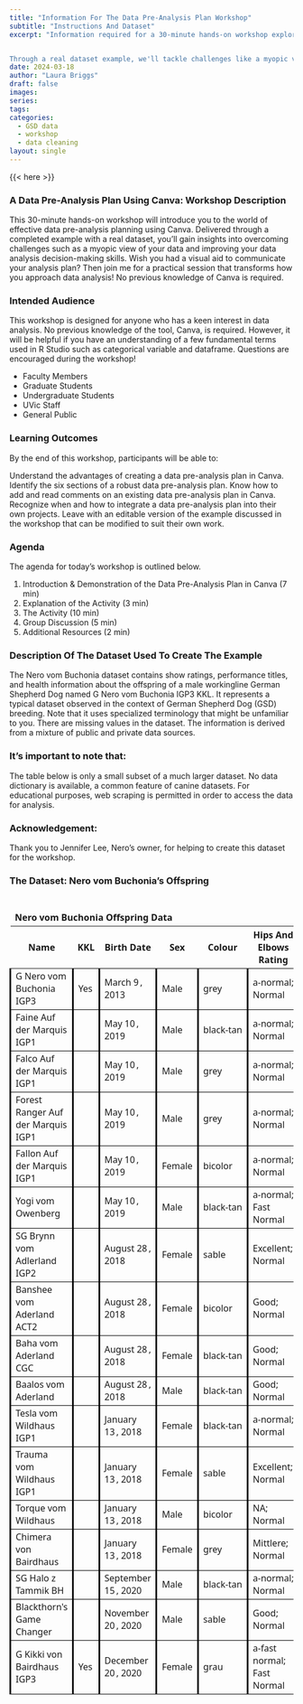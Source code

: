 ```yaml
---
title: "Information For The Data Pre-Analysis Plan Workshop"
subtitle: "Instructions And Dataset"
excerpt: "Information required for a 30-minute hands-on workshop exploring the world of effective data pre-analysis planning using Canva. 


Through a real dataset example, we'll tackle challenges like a myopic view of your data and work together to enhance your data analysis decision-making skills. Ever wished for a visual aid to communicate your analysis plan? You're in luck! No previous knowledge of Canva is needed – just bring your curiosity and enthusiasm!"
date: 2024-03-18
author: "Laura Briggs"
draft: false
images:
series:
tags:
categories:
  - GSD data
  - workshop
  - data cleaning
layout: single
---
```


{{< here >}}

### A Data Pre-Analysis Plan Using Canva: Workshop Description

This 30-minute hands-on workshop will introduce you to the world of effective data pre-analysis planning using Canva. Delivered through a completed example with a real dataset, you’ll gain insights into overcoming challenges such as a myopic view of your data and improving your data analysis decision-making skills. Wish you had a visual aid to communicate your analysis plan? Then join me for a practical session that transforms how you approach data analysis! No previous knowledge of Canva is required.

### Intended Audience

This workshop is designed for anyone who has a keen interest in data analysis. No previous knowledge of the tool, Canva, is required. However, it will be helpful if you have an understanding of a few fundamental terms used in R Studio such as categorical variable and dataframe. Questions are encouraged during the workshop!

- Faculty Members
- Graduate Students
- Undergraduate Students
- UVic Staff
- General Public

### Learning Outcomes

By the end of this workshop, participants will be able to:

Understand the advantages of creating a data pre-analysis plan in Canva.
Identify the six sections of a robust data pre-analysis plan.
Know how to add and read comments on an existing data pre-analysis plan in Canva.
Recognize when and how to integrate a data pre-analysis plan into their own projects.
Leave with an editable version of the example discussed in the workshop that can be modified to suit their own work.

### Agenda

The agenda for today’s workshop is outlined below.

1.  Introduction & Demonstration of the Data Pre-Analysis Plan in Canva (7 min)
2.  Explanation of the Activity (3 min)
3.  The Activity (10 min)
4.  Group Discussion (5 min)
5.  Additional Resources (2 min)

### Description Of The Dataset Used To Create The Example

The Nero vom Buchonia dataset contains show ratings, performance titles, and health information about the offspring of a male workingline German Shepherd Dog named G Nero vom Buchonia IGP3 KKL.
It represents a typical dataset observed in the context of German Shepherd Dog (GSD) breeding. Note that it uses specialized terminology that might be unfamiliar to you.
There are missing values in the dataset.
The information is derived from a mixture of public and private data sources.

### It’s important to note that:

The table below is only a small subset of a much larger dataset.
No data dictionary is available, a common feature of canine datasets.
For educational purposes, web scraping is permitted in order to access the data for analysis.

### Acknowledgement:

Thank you to Jennifer Lee, Nero’s owner, for helping to create this dataset for the workshop.

### The Dataset: Nero vom Buchonia’s Offspring

<div id="hoquarnihx" style="padding-left:0px;padding-right:0px;padding-top:10px;padding-bottom:10px;overflow-x:auto;overflow-y:auto;width:auto;height:auto;">
<style>#hoquarnihx table {
  font-family: system-ui, 'Segoe UI', Roboto, Helvetica, Arial, sans-serif, 'Apple Color Emoji', 'Segoe UI Emoji', 'Segoe UI Symbol', 'Noto Color Emoji';
  -webkit-font-smoothing: antialiased;
  -moz-osx-font-smoothing: grayscale;
}
&#10;#hoquarnihx thead, #hoquarnihx tbody, #hoquarnihx tfoot, #hoquarnihx tr, #hoquarnihx td, #hoquarnihx th {
  border-style: none;
}
&#10;#hoquarnihx p {
  margin: 0;
  padding: 0;
}
&#10;#hoquarnihx .gt_table {
  display: table;
  border-collapse: collapse;
  line-height: normal;
  margin-left: auto;
  margin-right: auto;
  color: #333333;
  font-size: 16px;
  font-weight: normal;
  font-style: normal;
  background-color: #FFFFFF;
  width: auto;
  border-top-style: solid;
  border-top-width: 2px;
  border-top-color: #A8A8A8;
  border-right-style: none;
  border-right-width: 2px;
  border-right-color: #D3D3D3;
  border-bottom-style: solid;
  border-bottom-width: 2px;
  border-bottom-color: #A8A8A8;
  border-left-style: none;
  border-left-width: 2px;
  border-left-color: #D3D3D3;
}
&#10;#hoquarnihx .gt_caption {
  padding-top: 4px;
  padding-bottom: 4px;
}
&#10;#hoquarnihx .gt_title {
  color: #333333;
  font-size: 125%;
  font-weight: initial;
  padding-top: 4px;
  padding-bottom: 4px;
  padding-left: 5px;
  padding-right: 5px;
  border-bottom-color: #FFFFFF;
  border-bottom-width: 0;
}
&#10;#hoquarnihx .gt_subtitle {
  color: #333333;
  font-size: 85%;
  font-weight: initial;
  padding-top: 3px;
  padding-bottom: 5px;
  padding-left: 5px;
  padding-right: 5px;
  border-top-color: #FFFFFF;
  border-top-width: 0;
}
&#10;#hoquarnihx .gt_heading {
  background-color: #FFFFFF;
  text-align: center;
  border-bottom-color: #FFFFFF;
  border-left-style: none;
  border-left-width: 1px;
  border-left-color: #D3D3D3;
  border-right-style: none;
  border-right-width: 1px;
  border-right-color: #D3D3D3;
}
&#10;#hoquarnihx .gt_bottom_border {
  border-bottom-style: solid;
  border-bottom-width: 2px;
  border-bottom-color: #D3D3D3;
}
&#10;#hoquarnihx .gt_col_headings {
  border-top-style: solid;
  border-top-width: 2px;
  border-top-color: #D3D3D3;
  border-bottom-style: solid;
  border-bottom-width: 2px;
  border-bottom-color: #D3D3D3;
  border-left-style: none;
  border-left-width: 1px;
  border-left-color: #D3D3D3;
  border-right-style: none;
  border-right-width: 1px;
  border-right-color: #D3D3D3;
}
&#10;#hoquarnihx .gt_col_heading {
  color: #333333;
  background-color: #FFFFFF;
  font-size: 100%;
  font-weight: normal;
  text-transform: inherit;
  border-left-style: none;
  border-left-width: 1px;
  border-left-color: #D3D3D3;
  border-right-style: none;
  border-right-width: 1px;
  border-right-color: #D3D3D3;
  vertical-align: bottom;
  padding-top: 5px;
  padding-bottom: 6px;
  padding-left: 5px;
  padding-right: 5px;
  overflow-x: hidden;
}
&#10;#hoquarnihx .gt_column_spanner_outer {
  color: #333333;
  background-color: #FFFFFF;
  font-size: 100%;
  font-weight: normal;
  text-transform: inherit;
  padding-top: 0;
  padding-bottom: 0;
  padding-left: 4px;
  padding-right: 4px;
}
&#10;#hoquarnihx .gt_column_spanner_outer:first-child {
  padding-left: 0;
}
&#10;#hoquarnihx .gt_column_spanner_outer:last-child {
  padding-right: 0;
}
&#10;#hoquarnihx .gt_column_spanner {
  border-bottom-style: solid;
  border-bottom-width: 2px;
  border-bottom-color: #D3D3D3;
  vertical-align: bottom;
  padding-top: 5px;
  padding-bottom: 5px;
  overflow-x: hidden;
  display: inline-block;
  width: 100%;
}
&#10;#hoquarnihx .gt_spanner_row {
  border-bottom-style: hidden;
}
&#10;#hoquarnihx .gt_group_heading {
  padding-top: 8px;
  padding-bottom: 8px;
  padding-left: 5px;
  padding-right: 5px;
  color: #333333;
  background-color: #FFFFFF;
  font-size: 100%;
  font-weight: initial;
  text-transform: inherit;
  border-top-style: solid;
  border-top-width: 2px;
  border-top-color: #D3D3D3;
  border-bottom-style: solid;
  border-bottom-width: 2px;
  border-bottom-color: #D3D3D3;
  border-left-style: none;
  border-left-width: 1px;
  border-left-color: #D3D3D3;
  border-right-style: none;
  border-right-width: 1px;
  border-right-color: #D3D3D3;
  vertical-align: middle;
  text-align: left;
}
&#10;#hoquarnihx .gt_empty_group_heading {
  padding: 0.5px;
  color: #333333;
  background-color: #FFFFFF;
  font-size: 100%;
  font-weight: initial;
  border-top-style: solid;
  border-top-width: 2px;
  border-top-color: #D3D3D3;
  border-bottom-style: solid;
  border-bottom-width: 2px;
  border-bottom-color: #D3D3D3;
  vertical-align: middle;
}
&#10;#hoquarnihx .gt_from_md > :first-child {
  margin-top: 0;
}
&#10;#hoquarnihx .gt_from_md > :last-child {
  margin-bottom: 0;
}
&#10;#hoquarnihx .gt_row {
  padding-top: 8px;
  padding-bottom: 8px;
  padding-left: 5px;
  padding-right: 5px;
  margin: 10px;
  border-top-style: solid;
  border-top-width: 1px;
  border-top-color: #D3D3D3;
  border-left-style: none;
  border-left-width: 1px;
  border-left-color: #D3D3D3;
  border-right-style: none;
  border-right-width: 1px;
  border-right-color: #D3D3D3;
  vertical-align: middle;
  overflow-x: hidden;
}
&#10;#hoquarnihx .gt_stub {
  color: #333333;
  background-color: #FFFFFF;
  font-size: 100%;
  font-weight: initial;
  text-transform: inherit;
  border-right-style: solid;
  border-right-width: 2px;
  border-right-color: #D3D3D3;
  padding-left: 5px;
  padding-right: 5px;
}
&#10;#hoquarnihx .gt_stub_row_group {
  color: #333333;
  background-color: #FFFFFF;
  font-size: 100%;
  font-weight: initial;
  text-transform: inherit;
  border-right-style: solid;
  border-right-width: 2px;
  border-right-color: #D3D3D3;
  padding-left: 5px;
  padding-right: 5px;
  vertical-align: top;
}
&#10;#hoquarnihx .gt_row_group_first td {
  border-top-width: 2px;
}
&#10;#hoquarnihx .gt_row_group_first th {
  border-top-width: 2px;
}
&#10;#hoquarnihx .gt_summary_row {
  color: #333333;
  background-color: #FFFFFF;
  text-transform: inherit;
  padding-top: 8px;
  padding-bottom: 8px;
  padding-left: 5px;
  padding-right: 5px;
}
&#10;#hoquarnihx .gt_first_summary_row {
  border-top-style: solid;
  border-top-color: #D3D3D3;
}
&#10;#hoquarnihx .gt_first_summary_row.thick {
  border-top-width: 2px;
}
&#10;#hoquarnihx .gt_last_summary_row {
  padding-top: 8px;
  padding-bottom: 8px;
  padding-left: 5px;
  padding-right: 5px;
  border-bottom-style: solid;
  border-bottom-width: 2px;
  border-bottom-color: #D3D3D3;
}
&#10;#hoquarnihx .gt_grand_summary_row {
  color: #333333;
  background-color: #FFFFFF;
  text-transform: inherit;
  padding-top: 8px;
  padding-bottom: 8px;
  padding-left: 5px;
  padding-right: 5px;
}
&#10;#hoquarnihx .gt_first_grand_summary_row {
  padding-top: 8px;
  padding-bottom: 8px;
  padding-left: 5px;
  padding-right: 5px;
  border-top-style: double;
  border-top-width: 6px;
  border-top-color: #D3D3D3;
}
&#10;#hoquarnihx .gt_last_grand_summary_row_top {
  padding-top: 8px;
  padding-bottom: 8px;
  padding-left: 5px;
  padding-right: 5px;
  border-bottom-style: double;
  border-bottom-width: 6px;
  border-bottom-color: #D3D3D3;
}
&#10;#hoquarnihx .gt_striped {
  background-color: rgba(128, 128, 128, 0.05);
}
&#10;#hoquarnihx .gt_table_body {
  border-top-style: solid;
  border-top-width: 2px;
  border-top-color: #D3D3D3;
  border-bottom-style: solid;
  border-bottom-width: 2px;
  border-bottom-color: #D3D3D3;
}
&#10;#hoquarnihx .gt_footnotes {
  color: #333333;
  background-color: #FFFFFF;
  border-bottom-style: none;
  border-bottom-width: 2px;
  border-bottom-color: #D3D3D3;
  border-left-style: none;
  border-left-width: 2px;
  border-left-color: #D3D3D3;
  border-right-style: none;
  border-right-width: 2px;
  border-right-color: #D3D3D3;
}
&#10;#hoquarnihx .gt_footnote {
  margin: 0px;
  font-size: 90%;
  padding-top: 4px;
  padding-bottom: 4px;
  padding-left: 5px;
  padding-right: 5px;
}
&#10;#hoquarnihx .gt_sourcenotes {
  color: #333333;
  background-color: #FFFFFF;
  border-bottom-style: none;
  border-bottom-width: 2px;
  border-bottom-color: #D3D3D3;
  border-left-style: none;
  border-left-width: 2px;
  border-left-color: #D3D3D3;
  border-right-style: none;
  border-right-width: 2px;
  border-right-color: #D3D3D3;
}
&#10;#hoquarnihx .gt_sourcenote {
  font-size: 90%;
  padding-top: 4px;
  padding-bottom: 4px;
  padding-left: 5px;
  padding-right: 5px;
}
&#10;#hoquarnihx .gt_left {
  text-align: left;
}
&#10;#hoquarnihx .gt_center {
  text-align: center;
}
&#10;#hoquarnihx .gt_right {
  text-align: right;
  font-variant-numeric: tabular-nums;
}
&#10;#hoquarnihx .gt_font_normal {
  font-weight: normal;
}
&#10;#hoquarnihx .gt_font_bold {
  font-weight: bold;
}
&#10;#hoquarnihx .gt_font_italic {
  font-style: italic;
}
&#10;#hoquarnihx .gt_super {
  font-size: 65%;
}
&#10;#hoquarnihx .gt_footnote_marks {
  font-size: 75%;
  vertical-align: 0.4em;
  position: initial;
}
&#10;#hoquarnihx .gt_asterisk {
  font-size: 100%;
  vertical-align: 0;
}
&#10;#hoquarnihx .gt_indent_1 {
  text-indent: 5px;
}
&#10;#hoquarnihx .gt_indent_2 {
  text-indent: 10px;
}
&#10;#hoquarnihx .gt_indent_3 {
  text-indent: 15px;
}
&#10;#hoquarnihx .gt_indent_4 {
  text-indent: 20px;
}
&#10;#hoquarnihx .gt_indent_5 {
  text-indent: 25px;
}
</style>
<table class="gt_table" data-quarto-disable-processing="false" data-quarto-bootstrap="false">
  <thead>
    <tr class="gt_heading">
      <td colspan="7" class="gt_heading gt_title gt_font_normal gt_bottom_border" style><strong>Nero vom Buchonia Offspring Data</strong></td>
    </tr>
    &#10;    <tr class="gt_col_headings">
      <th class="gt_col_heading gt_columns_bottom_border gt_left" rowspan="1" colspan="1" scope="col" id="&lt;strong&gt;Name&lt;/strong&gt;"><strong>Name</strong></th>
      <th class="gt_col_heading gt_columns_bottom_border gt_left" rowspan="1" colspan="1" scope="col" id="&lt;strong&gt;KKL&lt;/strong&gt;"><strong>KKL</strong></th>
      <th class="gt_col_heading gt_columns_bottom_border gt_left" rowspan="1" colspan="1" scope="col" id="&lt;strong&gt;Birth Date&lt;/strong&gt;"><strong>Birth Date</strong></th>
      <th class="gt_col_heading gt_columns_bottom_border gt_left" rowspan="1" colspan="1" scope="col" id="&lt;strong&gt;Sex&lt;/strong&gt;"><strong>Sex</strong></th>
      <th class="gt_col_heading gt_columns_bottom_border gt_left" rowspan="1" colspan="1" scope="col" id="&lt;strong&gt;Colour&lt;/strong&gt;"><strong>Colour</strong></th>
      <th class="gt_col_heading gt_columns_bottom_border gt_left" rowspan="1" colspan="1" scope="col" id="&lt;strong&gt;Hips And Elbows Rating&lt;/strong&gt;"><strong>Hips And Elbows Rating</strong></th>
      <th class="gt_col_heading gt_columns_bottom_border gt_right" rowspan="1" colspan="1" scope="col" id="&lt;strong&gt;ZW&lt;/strong&gt;"><strong>ZW</strong></th>
    </tr>
  </thead>
  <tbody class="gt_table_body">
    <tr><td headers="Name" class="gt_row gt_left" style="10px border-left-width: 0px; border-left-style: solid; border-left-color: #000000; border-right-width: 1px; border-right-style: solid; border-right-color: black; border-top-width: 0px; border-top-style: solid; border-top-color: #000000; border-bottom-width: 1px; border-bottom-style: solid; border-bottom-color: black;">G Nero vom Buchonia IGP3</td>
<td headers="KKL" class="gt_row gt_left" style="10px border-left-width: 1px; border-left-style: solid; border-left-color: black; border-right-width: 1px; border-right-style: solid; border-right-color: black; border-top-width: 1px; border-top-style: solid; border-top-color: black; border-bottom-width: 1px; border-bottom-style: solid; border-bottom-color: black;">Yes</td>
<td headers="BirthDate" class="gt_row gt_left" style="10px border-left-width: 1px; border-left-style: solid; border-left-color: black; border-right-width: 1px; border-right-style: solid; border-right-color: black; border-top-width: 1px; border-top-style: solid; border-top-color: black; border-bottom-width: 1px; border-bottom-style: solid; border-bottom-color: black;">March 9 ,​ 2013</td>
<td headers="Sex" class="gt_row gt_left" style="10px border-left-width: 1px; border-left-style: solid; border-left-color: black; border-right-width: 1px; border-right-style: solid; border-right-color: black; border-top-width: 1px; border-top-style: solid; border-top-color: black; border-bottom-width: 1px; border-bottom-style: solid; border-bottom-color: black;">Male</td>
<td headers="Colour" class="gt_row gt_left" style="10px border-left-width: 1px; border-left-style: solid; border-left-color: black; border-right-width: 1px; border-right-style: solid; border-right-color: black; border-top-width: 1px; border-top-style: solid; border-top-color: black; border-bottom-width: 1px; border-bottom-style: solid; border-bottom-color: black;">grey</td>
<td headers="HipsAndElbowsRating" class="gt_row gt_left" style="10px border-left-width: 1px; border-left-style: solid; border-left-color: black; border-right-width: 1px; border-right-style: solid; border-right-color: black; border-top-width: 1px; border-top-style: solid; border-top-color: black; border-bottom-width: 1px; border-bottom-style: solid; border-bottom-color: black;">a‑normal; Normal</td>
<td headers="ZW" class="gt_row gt_right" style="10px border-left-width: 1px; border-left-style: solid; border-left-color: black; border-right-width: 1px; border-right-style: solid; border-right-color: black; border-top-width: 1px; border-top-style: solid; border-top-color: black; border-bottom-width: 1px; border-bottom-style: solid; border-bottom-color: black;">88</td></tr>
    <tr><td headers="Name" class="gt_row gt_left" style="10px border-left-width: 1px; border-left-style: solid; border-left-color: black; border-right-width: 1px; border-right-style: solid; border-right-color: black; border-top-width: 1px; border-top-style: solid; border-top-color: black; border-bottom-width: 1px; border-bottom-style: solid; border-bottom-color: black;">Faine Auf der Marquis IGP1</td>
<td headers="KKL" class="gt_row gt_left" style="10px border-left-width: 1px; border-left-style: solid; border-left-color: black; border-right-width: 1px; border-right-style: solid; border-right-color: black; border-top-width: 1px; border-top-style: solid; border-top-color: black; border-bottom-width: 1px; border-bottom-style: solid; border-bottom-color: black;"></td>
<td headers="BirthDate" class="gt_row gt_left" style="10px border-left-width: 1px; border-left-style: solid; border-left-color: black; border-right-width: 1px; border-right-style: solid; border-right-color: black; border-top-width: 1px; border-top-style: solid; border-top-color: black; border-bottom-width: 1px; border-bottom-style: solid; border-bottom-color: black;">May 10 ,​ 2019</td>
<td headers="Sex" class="gt_row gt_left" style="10px border-left-width: 1px; border-left-style: solid; border-left-color: black; border-right-width: 1px; border-right-style: solid; border-right-color: black; border-top-width: 1px; border-top-style: solid; border-top-color: black; border-bottom-width: 1px; border-bottom-style: solid; border-bottom-color: black;">Male</td>
<td headers="Colour" class="gt_row gt_left" style="10px border-left-width: 1px; border-left-style: solid; border-left-color: black; border-right-width: 1px; border-right-style: solid; border-right-color: black; border-top-width: 1px; border-top-style: solid; border-top-color: black; border-bottom-width: 1px; border-bottom-style: solid; border-bottom-color: black;">black‑tan</td>
<td headers="HipsAndElbowsRating" class="gt_row gt_left" style="10px border-left-width: 1px; border-left-style: solid; border-left-color: black; border-right-width: 1px; border-right-style: solid; border-right-color: black; border-top-width: 1px; border-top-style: solid; border-top-color: black; border-bottom-width: 1px; border-bottom-style: solid; border-bottom-color: black;">a‑normal; Normal</td>
<td headers="ZW" class="gt_row gt_right" style="10px border-left-width: 1px; border-left-style: solid; border-left-color: black; border-right-width: 1px; border-right-style: solid; border-right-color: black; border-top-width: 1px; border-top-style: solid; border-top-color: black; border-bottom-width: 1px; border-bottom-style: solid; border-bottom-color: black;">80</td></tr>
    <tr><td headers="Name" class="gt_row gt_left" style="10px border-left-width: 1px; border-left-style: solid; border-left-color: black; border-right-width: 1px; border-right-style: solid; border-right-color: black; border-top-width: 1px; border-top-style: solid; border-top-color: black; border-bottom-width: 1px; border-bottom-style: solid; border-bottom-color: black;">Falco Auf der Marquis IGP1</td>
<td headers="KKL" class="gt_row gt_left" style="10px border-left-width: 1px; border-left-style: solid; border-left-color: black; border-right-width: 1px; border-right-style: solid; border-right-color: black; border-top-width: 1px; border-top-style: solid; border-top-color: black; border-bottom-width: 1px; border-bottom-style: solid; border-bottom-color: black;"></td>
<td headers="BirthDate" class="gt_row gt_left" style="10px border-left-width: 1px; border-left-style: solid; border-left-color: black; border-right-width: 1px; border-right-style: solid; border-right-color: black; border-top-width: 1px; border-top-style: solid; border-top-color: black; border-bottom-width: 1px; border-bottom-style: solid; border-bottom-color: black;">May 10 ,​ 2019</td>
<td headers="Sex" class="gt_row gt_left" style="10px border-left-width: 1px; border-left-style: solid; border-left-color: black; border-right-width: 1px; border-right-style: solid; border-right-color: black; border-top-width: 1px; border-top-style: solid; border-top-color: black; border-bottom-width: 1px; border-bottom-style: solid; border-bottom-color: black;">Male</td>
<td headers="Colour" class="gt_row gt_left" style="10px border-left-width: 1px; border-left-style: solid; border-left-color: black; border-right-width: 1px; border-right-style: solid; border-right-color: black; border-top-width: 1px; border-top-style: solid; border-top-color: black; border-bottom-width: 1px; border-bottom-style: solid; border-bottom-color: black;">grey</td>
<td headers="HipsAndElbowsRating" class="gt_row gt_left" style="10px border-left-width: 1px; border-left-style: solid; border-left-color: black; border-right-width: 1px; border-right-style: solid; border-right-color: black; border-top-width: 1px; border-top-style: solid; border-top-color: black; border-bottom-width: 1px; border-bottom-style: solid; border-bottom-color: black;">a‑normal; Normal</td>
<td headers="ZW" class="gt_row gt_right" style="10px border-left-width: 1px; border-left-style: solid; border-left-color: black; border-right-width: 1px; border-right-style: solid; border-right-color: black; border-top-width: 1px; border-top-style: solid; border-top-color: black; border-bottom-width: 1px; border-bottom-style: solid; border-bottom-color: black;">80</td></tr>
    <tr><td headers="Name" class="gt_row gt_left" style="10px border-left-width: 1px; border-left-style: solid; border-left-color: black; border-right-width: 1px; border-right-style: solid; border-right-color: black; border-top-width: 1px; border-top-style: solid; border-top-color: black; border-bottom-width: 1px; border-bottom-style: solid; border-bottom-color: black;">Forest Ranger Auf der Marquis IGP1</td>
<td headers="KKL" class="gt_row gt_left" style="10px border-left-width: 1px; border-left-style: solid; border-left-color: black; border-right-width: 1px; border-right-style: solid; border-right-color: black; border-top-width: 1px; border-top-style: solid; border-top-color: black; border-bottom-width: 1px; border-bottom-style: solid; border-bottom-color: black;"></td>
<td headers="BirthDate" class="gt_row gt_left" style="10px border-left-width: 1px; border-left-style: solid; border-left-color: black; border-right-width: 1px; border-right-style: solid; border-right-color: black; border-top-width: 1px; border-top-style: solid; border-top-color: black; border-bottom-width: 1px; border-bottom-style: solid; border-bottom-color: black;">May 10 ,​ 2019</td>
<td headers="Sex" class="gt_row gt_left" style="10px border-left-width: 1px; border-left-style: solid; border-left-color: black; border-right-width: 1px; border-right-style: solid; border-right-color: black; border-top-width: 1px; border-top-style: solid; border-top-color: black; border-bottom-width: 1px; border-bottom-style: solid; border-bottom-color: black;">Male</td>
<td headers="Colour" class="gt_row gt_left" style="10px border-left-width: 1px; border-left-style: solid; border-left-color: black; border-right-width: 1px; border-right-style: solid; border-right-color: black; border-top-width: 1px; border-top-style: solid; border-top-color: black; border-bottom-width: 1px; border-bottom-style: solid; border-bottom-color: black;">grey</td>
<td headers="HipsAndElbowsRating" class="gt_row gt_left" style="10px border-left-width: 1px; border-left-style: solid; border-left-color: black; border-right-width: 1px; border-right-style: solid; border-right-color: black; border-top-width: 1px; border-top-style: solid; border-top-color: black; border-bottom-width: 1px; border-bottom-style: solid; border-bottom-color: black;">a‑normal; Normal</td>
<td headers="ZW" class="gt_row gt_right" style="10px border-left-width: 1px; border-left-style: solid; border-left-color: black; border-right-width: 1px; border-right-style: solid; border-right-color: black; border-top-width: 1px; border-top-style: solid; border-top-color: black; border-bottom-width: 1px; border-bottom-style: solid; border-bottom-color: black;">80</td></tr>
    <tr><td headers="Name" class="gt_row gt_left" style="10px border-left-width: 1px; border-left-style: solid; border-left-color: black; border-right-width: 1px; border-right-style: solid; border-right-color: black; border-top-width: 1px; border-top-style: solid; border-top-color: black; border-bottom-width: 1px; border-bottom-style: solid; border-bottom-color: black;">Fallon Auf der Marquis IGP1</td>
<td headers="KKL" class="gt_row gt_left" style="10px border-left-width: 1px; border-left-style: solid; border-left-color: black; border-right-width: 1px; border-right-style: solid; border-right-color: black; border-top-width: 1px; border-top-style: solid; border-top-color: black; border-bottom-width: 1px; border-bottom-style: solid; border-bottom-color: black;"></td>
<td headers="BirthDate" class="gt_row gt_left" style="10px border-left-width: 1px; border-left-style: solid; border-left-color: black; border-right-width: 1px; border-right-style: solid; border-right-color: black; border-top-width: 1px; border-top-style: solid; border-top-color: black; border-bottom-width: 1px; border-bottom-style: solid; border-bottom-color: black;">May 10 ,​ 2019</td>
<td headers="Sex" class="gt_row gt_left" style="10px border-left-width: 1px; border-left-style: solid; border-left-color: black; border-right-width: 1px; border-right-style: solid; border-right-color: black; border-top-width: 1px; border-top-style: solid; border-top-color: black; border-bottom-width: 1px; border-bottom-style: solid; border-bottom-color: black;">Female</td>
<td headers="Colour" class="gt_row gt_left" style="10px border-left-width: 1px; border-left-style: solid; border-left-color: black; border-right-width: 1px; border-right-style: solid; border-right-color: black; border-top-width: 1px; border-top-style: solid; border-top-color: black; border-bottom-width: 1px; border-bottom-style: solid; border-bottom-color: black;">bicolor</td>
<td headers="HipsAndElbowsRating" class="gt_row gt_left" style="10px border-left-width: 1px; border-left-style: solid; border-left-color: black; border-right-width: 1px; border-right-style: solid; border-right-color: black; border-top-width: 1px; border-top-style: solid; border-top-color: black; border-bottom-width: 1px; border-bottom-style: solid; border-bottom-color: black;">a‑normal; Normal</td>
<td headers="ZW" class="gt_row gt_right" style="10px border-left-width: 1px; border-left-style: solid; border-left-color: black; border-right-width: 1px; border-right-style: solid; border-right-color: black; border-top-width: 1px; border-top-style: solid; border-top-color: black; border-bottom-width: 1px; border-bottom-style: solid; border-bottom-color: black;">80</td></tr>
    <tr><td headers="Name" class="gt_row gt_left" style="10px border-left-width: 1px; border-left-style: solid; border-left-color: black; border-right-width: 1px; border-right-style: solid; border-right-color: black; border-top-width: 1px; border-top-style: solid; border-top-color: black; border-bottom-width: 1px; border-bottom-style: solid; border-bottom-color: black;">Yogi vom Owenberg</td>
<td headers="KKL" class="gt_row gt_left" style="10px border-left-width: 1px; border-left-style: solid; border-left-color: black; border-right-width: 1px; border-right-style: solid; border-right-color: black; border-top-width: 1px; border-top-style: solid; border-top-color: black; border-bottom-width: 1px; border-bottom-style: solid; border-bottom-color: black;"></td>
<td headers="BirthDate" class="gt_row gt_left" style="10px border-left-width: 1px; border-left-style: solid; border-left-color: black; border-right-width: 1px; border-right-style: solid; border-right-color: black; border-top-width: 1px; border-top-style: solid; border-top-color: black; border-bottom-width: 1px; border-bottom-style: solid; border-bottom-color: black;">May 10 ,​ 2019</td>
<td headers="Sex" class="gt_row gt_left" style="10px border-left-width: 1px; border-left-style: solid; border-left-color: black; border-right-width: 1px; border-right-style: solid; border-right-color: black; border-top-width: 1px; border-top-style: solid; border-top-color: black; border-bottom-width: 1px; border-bottom-style: solid; border-bottom-color: black;">Male</td>
<td headers="Colour" class="gt_row gt_left" style="10px border-left-width: 1px; border-left-style: solid; border-left-color: black; border-right-width: 1px; border-right-style: solid; border-right-color: black; border-top-width: 1px; border-top-style: solid; border-top-color: black; border-bottom-width: 1px; border-bottom-style: solid; border-bottom-color: black;">black‑tan</td>
<td headers="HipsAndElbowsRating" class="gt_row gt_left" style="10px border-left-width: 1px; border-left-style: solid; border-left-color: black; border-right-width: 1px; border-right-style: solid; border-right-color: black; border-top-width: 1px; border-top-style: solid; border-top-color: black; border-bottom-width: 1px; border-bottom-style: solid; border-bottom-color: black;">a‑normal; Fast Normal</td>
<td headers="ZW" class="gt_row gt_right" style="10px border-left-width: 1px; border-left-style: solid; border-left-color: black; border-right-width: 1px; border-right-style: solid; border-right-color: black; border-top-width: 1px; border-top-style: solid; border-top-color: black; border-bottom-width: 1px; border-bottom-style: solid; border-bottom-color: black;">80</td></tr>
    <tr><td headers="Name" class="gt_row gt_left" style="10px border-left-width: 1px; border-left-style: solid; border-left-color: black; border-right-width: 1px; border-right-style: solid; border-right-color: black; border-top-width: 1px; border-top-style: solid; border-top-color: black; border-bottom-width: 1px; border-bottom-style: solid; border-bottom-color: black;">SG Brynn vom Adlerland IGP2</td>
<td headers="KKL" class="gt_row gt_left" style="10px border-left-width: 1px; border-left-style: solid; border-left-color: black; border-right-width: 1px; border-right-style: solid; border-right-color: black; border-top-width: 1px; border-top-style: solid; border-top-color: black; border-bottom-width: 1px; border-bottom-style: solid; border-bottom-color: black;"></td>
<td headers="BirthDate" class="gt_row gt_left" style="10px border-left-width: 1px; border-left-style: solid; border-left-color: black; border-right-width: 1px; border-right-style: solid; border-right-color: black; border-top-width: 1px; border-top-style: solid; border-top-color: black; border-bottom-width: 1px; border-bottom-style: solid; border-bottom-color: black;">August 28 ,​ 2018</td>
<td headers="Sex" class="gt_row gt_left" style="10px border-left-width: 1px; border-left-style: solid; border-left-color: black; border-right-width: 1px; border-right-style: solid; border-right-color: black; border-top-width: 1px; border-top-style: solid; border-top-color: black; border-bottom-width: 1px; border-bottom-style: solid; border-bottom-color: black;">Female</td>
<td headers="Colour" class="gt_row gt_left" style="10px border-left-width: 1px; border-left-style: solid; border-left-color: black; border-right-width: 1px; border-right-style: solid; border-right-color: black; border-top-width: 1px; border-top-style: solid; border-top-color: black; border-bottom-width: 1px; border-bottom-style: solid; border-bottom-color: black;">sable</td>
<td headers="HipsAndElbowsRating" class="gt_row gt_left" style="10px border-left-width: 1px; border-left-style: solid; border-left-color: black; border-right-width: 1px; border-right-style: solid; border-right-color: black; border-top-width: 1px; border-top-style: solid; border-top-color: black; border-bottom-width: 1px; border-bottom-style: solid; border-bottom-color: black;">Excellent; Normal</td>
<td headers="ZW" class="gt_row gt_right" style="10px border-left-width: 1px; border-left-style: solid; border-left-color: black; border-right-width: 1px; border-right-style: solid; border-right-color: black; border-top-width: 1px; border-top-style: solid; border-top-color: black; border-bottom-width: 1px; border-bottom-style: solid; border-bottom-color: black;"></td></tr>
    <tr><td headers="Name" class="gt_row gt_left" style="10px border-left-width: 1px; border-left-style: solid; border-left-color: black; border-right-width: 1px; border-right-style: solid; border-right-color: black; border-top-width: 1px; border-top-style: solid; border-top-color: black; border-bottom-width: 1px; border-bottom-style: solid; border-bottom-color: black;">Banshee vom Aderland ACT2</td>
<td headers="KKL" class="gt_row gt_left" style="10px border-left-width: 1px; border-left-style: solid; border-left-color: black; border-right-width: 1px; border-right-style: solid; border-right-color: black; border-top-width: 1px; border-top-style: solid; border-top-color: black; border-bottom-width: 1px; border-bottom-style: solid; border-bottom-color: black;"></td>
<td headers="BirthDate" class="gt_row gt_left" style="10px border-left-width: 1px; border-left-style: solid; border-left-color: black; border-right-width: 1px; border-right-style: solid; border-right-color: black; border-top-width: 1px; border-top-style: solid; border-top-color: black; border-bottom-width: 1px; border-bottom-style: solid; border-bottom-color: black;">August 28 ,​ 2018</td>
<td headers="Sex" class="gt_row gt_left" style="10px border-left-width: 1px; border-left-style: solid; border-left-color: black; border-right-width: 1px; border-right-style: solid; border-right-color: black; border-top-width: 1px; border-top-style: solid; border-top-color: black; border-bottom-width: 1px; border-bottom-style: solid; border-bottom-color: black;">Female</td>
<td headers="Colour" class="gt_row gt_left" style="10px border-left-width: 1px; border-left-style: solid; border-left-color: black; border-right-width: 1px; border-right-style: solid; border-right-color: black; border-top-width: 1px; border-top-style: solid; border-top-color: black; border-bottom-width: 1px; border-bottom-style: solid; border-bottom-color: black;">bicolor</td>
<td headers="HipsAndElbowsRating" class="gt_row gt_left" style="10px border-left-width: 1px; border-left-style: solid; border-left-color: black; border-right-width: 1px; border-right-style: solid; border-right-color: black; border-top-width: 1px; border-top-style: solid; border-top-color: black; border-bottom-width: 1px; border-bottom-style: solid; border-bottom-color: black;">Good; Normal</td>
<td headers="ZW" class="gt_row gt_right" style="10px border-left-width: 1px; border-left-style: solid; border-left-color: black; border-right-width: 1px; border-right-style: solid; border-right-color: black; border-top-width: 1px; border-top-style: solid; border-top-color: black; border-bottom-width: 1px; border-bottom-style: solid; border-bottom-color: black;"></td></tr>
    <tr><td headers="Name" class="gt_row gt_left" style="10px border-left-width: 1px; border-left-style: solid; border-left-color: black; border-right-width: 1px; border-right-style: solid; border-right-color: black; border-top-width: 1px; border-top-style: solid; border-top-color: black; border-bottom-width: 1px; border-bottom-style: solid; border-bottom-color: black;">Baha vom Aderland CGC</td>
<td headers="KKL" class="gt_row gt_left" style="10px border-left-width: 1px; border-left-style: solid; border-left-color: black; border-right-width: 1px; border-right-style: solid; border-right-color: black; border-top-width: 1px; border-top-style: solid; border-top-color: black; border-bottom-width: 1px; border-bottom-style: solid; border-bottom-color: black;"></td>
<td headers="BirthDate" class="gt_row gt_left" style="10px border-left-width: 1px; border-left-style: solid; border-left-color: black; border-right-width: 1px; border-right-style: solid; border-right-color: black; border-top-width: 1px; border-top-style: solid; border-top-color: black; border-bottom-width: 1px; border-bottom-style: solid; border-bottom-color: black;">August 28 ,​ 2018</td>
<td headers="Sex" class="gt_row gt_left" style="10px border-left-width: 1px; border-left-style: solid; border-left-color: black; border-right-width: 1px; border-right-style: solid; border-right-color: black; border-top-width: 1px; border-top-style: solid; border-top-color: black; border-bottom-width: 1px; border-bottom-style: solid; border-bottom-color: black;">Female</td>
<td headers="Colour" class="gt_row gt_left" style="10px border-left-width: 1px; border-left-style: solid; border-left-color: black; border-right-width: 1px; border-right-style: solid; border-right-color: black; border-top-width: 1px; border-top-style: solid; border-top-color: black; border-bottom-width: 1px; border-bottom-style: solid; border-bottom-color: black;">black‑tan</td>
<td headers="HipsAndElbowsRating" class="gt_row gt_left" style="10px border-left-width: 1px; border-left-style: solid; border-left-color: black; border-right-width: 1px; border-right-style: solid; border-right-color: black; border-top-width: 1px; border-top-style: solid; border-top-color: black; border-bottom-width: 1px; border-bottom-style: solid; border-bottom-color: black;">Good; Normal</td>
<td headers="ZW" class="gt_row gt_right" style="10px border-left-width: 1px; border-left-style: solid; border-left-color: black; border-right-width: 1px; border-right-style: solid; border-right-color: black; border-top-width: 1px; border-top-style: solid; border-top-color: black; border-bottom-width: 1px; border-bottom-style: solid; border-bottom-color: black;"></td></tr>
    <tr><td headers="Name" class="gt_row gt_left" style="10px border-left-width: 1px; border-left-style: solid; border-left-color: black; border-right-width: 1px; border-right-style: solid; border-right-color: black; border-top-width: 1px; border-top-style: solid; border-top-color: black; border-bottom-width: 1px; border-bottom-style: solid; border-bottom-color: black;">Baalos vom Aderland</td>
<td headers="KKL" class="gt_row gt_left" style="10px border-left-width: 1px; border-left-style: solid; border-left-color: black; border-right-width: 1px; border-right-style: solid; border-right-color: black; border-top-width: 1px; border-top-style: solid; border-top-color: black; border-bottom-width: 1px; border-bottom-style: solid; border-bottom-color: black;"></td>
<td headers="BirthDate" class="gt_row gt_left" style="10px border-left-width: 1px; border-left-style: solid; border-left-color: black; border-right-width: 1px; border-right-style: solid; border-right-color: black; border-top-width: 1px; border-top-style: solid; border-top-color: black; border-bottom-width: 1px; border-bottom-style: solid; border-bottom-color: black;">August 28 ,​ 2018</td>
<td headers="Sex" class="gt_row gt_left" style="10px border-left-width: 1px; border-left-style: solid; border-left-color: black; border-right-width: 1px; border-right-style: solid; border-right-color: black; border-top-width: 1px; border-top-style: solid; border-top-color: black; border-bottom-width: 1px; border-bottom-style: solid; border-bottom-color: black;">Male</td>
<td headers="Colour" class="gt_row gt_left" style="10px border-left-width: 1px; border-left-style: solid; border-left-color: black; border-right-width: 1px; border-right-style: solid; border-right-color: black; border-top-width: 1px; border-top-style: solid; border-top-color: black; border-bottom-width: 1px; border-bottom-style: solid; border-bottom-color: black;">black‑tan</td>
<td headers="HipsAndElbowsRating" class="gt_row gt_left" style="10px border-left-width: 1px; border-left-style: solid; border-left-color: black; border-right-width: 1px; border-right-style: solid; border-right-color: black; border-top-width: 1px; border-top-style: solid; border-top-color: black; border-bottom-width: 1px; border-bottom-style: solid; border-bottom-color: black;">Good; Normal</td>
<td headers="ZW" class="gt_row gt_right" style="10px border-left-width: 1px; border-left-style: solid; border-left-color: black; border-right-width: 1px; border-right-style: solid; border-right-color: black; border-top-width: 1px; border-top-style: solid; border-top-color: black; border-bottom-width: 1px; border-bottom-style: solid; border-bottom-color: black;"></td></tr>
    <tr><td headers="Name" class="gt_row gt_left" style="10px border-left-width: 1px; border-left-style: solid; border-left-color: black; border-right-width: 1px; border-right-style: solid; border-right-color: black; border-top-width: 1px; border-top-style: solid; border-top-color: black; border-bottom-width: 1px; border-bottom-style: solid; border-bottom-color: black;">Tesla vom Wildhaus IGP1</td>
<td headers="KKL" class="gt_row gt_left" style="10px border-left-width: 1px; border-left-style: solid; border-left-color: black; border-right-width: 1px; border-right-style: solid; border-right-color: black; border-top-width: 1px; border-top-style: solid; border-top-color: black; border-bottom-width: 1px; border-bottom-style: solid; border-bottom-color: black;"></td>
<td headers="BirthDate" class="gt_row gt_left" style="10px border-left-width: 1px; border-left-style: solid; border-left-color: black; border-right-width: 1px; border-right-style: solid; border-right-color: black; border-top-width: 1px; border-top-style: solid; border-top-color: black; border-bottom-width: 1px; border-bottom-style: solid; border-bottom-color: black;">January 13 ,​ 2018</td>
<td headers="Sex" class="gt_row gt_left" style="10px border-left-width: 1px; border-left-style: solid; border-left-color: black; border-right-width: 1px; border-right-style: solid; border-right-color: black; border-top-width: 1px; border-top-style: solid; border-top-color: black; border-bottom-width: 1px; border-bottom-style: solid; border-bottom-color: black;">Female</td>
<td headers="Colour" class="gt_row gt_left" style="10px border-left-width: 1px; border-left-style: solid; border-left-color: black; border-right-width: 1px; border-right-style: solid; border-right-color: black; border-top-width: 1px; border-top-style: solid; border-top-color: black; border-bottom-width: 1px; border-bottom-style: solid; border-bottom-color: black;">black‑tan</td>
<td headers="HipsAndElbowsRating" class="gt_row gt_left" style="10px border-left-width: 1px; border-left-style: solid; border-left-color: black; border-right-width: 1px; border-right-style: solid; border-right-color: black; border-top-width: 1px; border-top-style: solid; border-top-color: black; border-bottom-width: 1px; border-bottom-style: solid; border-bottom-color: black;">a‑normal; Normal</td>
<td headers="ZW" class="gt_row gt_right" style="10px border-left-width: 1px; border-left-style: solid; border-left-color: black; border-right-width: 1px; border-right-style: solid; border-right-color: black; border-top-width: 1px; border-top-style: solid; border-top-color: black; border-bottom-width: 1px; border-bottom-style: solid; border-bottom-color: black;">80</td></tr>
    <tr><td headers="Name" class="gt_row gt_left" style="10px border-left-width: 1px; border-left-style: solid; border-left-color: black; border-right-width: 1px; border-right-style: solid; border-right-color: black; border-top-width: 1px; border-top-style: solid; border-top-color: black; border-bottom-width: 1px; border-bottom-style: solid; border-bottom-color: black;">Trauma vom Wildhaus IGP1</td>
<td headers="KKL" class="gt_row gt_left" style="10px border-left-width: 1px; border-left-style: solid; border-left-color: black; border-right-width: 1px; border-right-style: solid; border-right-color: black; border-top-width: 1px; border-top-style: solid; border-top-color: black; border-bottom-width: 1px; border-bottom-style: solid; border-bottom-color: black;"></td>
<td headers="BirthDate" class="gt_row gt_left" style="10px border-left-width: 1px; border-left-style: solid; border-left-color: black; border-right-width: 1px; border-right-style: solid; border-right-color: black; border-top-width: 1px; border-top-style: solid; border-top-color: black; border-bottom-width: 1px; border-bottom-style: solid; border-bottom-color: black;">January 13 ,​ 2018</td>
<td headers="Sex" class="gt_row gt_left" style="10px border-left-width: 1px; border-left-style: solid; border-left-color: black; border-right-width: 1px; border-right-style: solid; border-right-color: black; border-top-width: 1px; border-top-style: solid; border-top-color: black; border-bottom-width: 1px; border-bottom-style: solid; border-bottom-color: black;">Female</td>
<td headers="Colour" class="gt_row gt_left" style="10px border-left-width: 1px; border-left-style: solid; border-left-color: black; border-right-width: 1px; border-right-style: solid; border-right-color: black; border-top-width: 1px; border-top-style: solid; border-top-color: black; border-bottom-width: 1px; border-bottom-style: solid; border-bottom-color: black;">sable</td>
<td headers="HipsAndElbowsRating" class="gt_row gt_left" style="10px border-left-width: 1px; border-left-style: solid; border-left-color: black; border-right-width: 1px; border-right-style: solid; border-right-color: black; border-top-width: 1px; border-top-style: solid; border-top-color: black; border-bottom-width: 1px; border-bottom-style: solid; border-bottom-color: black;">Excellent; Normal</td>
<td headers="ZW" class="gt_row gt_right" style="10px border-left-width: 1px; border-left-style: solid; border-left-color: black; border-right-width: 1px; border-right-style: solid; border-right-color: black; border-top-width: 1px; border-top-style: solid; border-top-color: black; border-bottom-width: 1px; border-bottom-style: solid; border-bottom-color: black;"></td></tr>
    <tr><td headers="Name" class="gt_row gt_left" style="10px border-left-width: 1px; border-left-style: solid; border-left-color: black; border-right-width: 1px; border-right-style: solid; border-right-color: black; border-top-width: 1px; border-top-style: solid; border-top-color: black; border-bottom-width: 1px; border-bottom-style: solid; border-bottom-color: black;">Torque vom Wildhaus</td>
<td headers="KKL" class="gt_row gt_left" style="10px border-left-width: 1px; border-left-style: solid; border-left-color: black; border-right-width: 1px; border-right-style: solid; border-right-color: black; border-top-width: 1px; border-top-style: solid; border-top-color: black; border-bottom-width: 1px; border-bottom-style: solid; border-bottom-color: black;"></td>
<td headers="BirthDate" class="gt_row gt_left" style="10px border-left-width: 1px; border-left-style: solid; border-left-color: black; border-right-width: 1px; border-right-style: solid; border-right-color: black; border-top-width: 1px; border-top-style: solid; border-top-color: black; border-bottom-width: 1px; border-bottom-style: solid; border-bottom-color: black;">January 13 ,​ 2018</td>
<td headers="Sex" class="gt_row gt_left" style="10px border-left-width: 1px; border-left-style: solid; border-left-color: black; border-right-width: 1px; border-right-style: solid; border-right-color: black; border-top-width: 1px; border-top-style: solid; border-top-color: black; border-bottom-width: 1px; border-bottom-style: solid; border-bottom-color: black;">Male</td>
<td headers="Colour" class="gt_row gt_left" style="10px border-left-width: 1px; border-left-style: solid; border-left-color: black; border-right-width: 1px; border-right-style: solid; border-right-color: black; border-top-width: 1px; border-top-style: solid; border-top-color: black; border-bottom-width: 1px; border-bottom-style: solid; border-bottom-color: black;">bicolor</td>
<td headers="HipsAndElbowsRating" class="gt_row gt_left" style="10px border-left-width: 1px; border-left-style: solid; border-left-color: black; border-right-width: 1px; border-right-style: solid; border-right-color: black; border-top-width: 1px; border-top-style: solid; border-top-color: black; border-bottom-width: 1px; border-bottom-style: solid; border-bottom-color: black;">NA; Normal</td>
<td headers="ZW" class="gt_row gt_right" style="10px border-left-width: 1px; border-left-style: solid; border-left-color: black; border-right-width: 1px; border-right-style: solid; border-right-color: black; border-top-width: 1px; border-top-style: solid; border-top-color: black; border-bottom-width: 1px; border-bottom-style: solid; border-bottom-color: black;"></td></tr>
    <tr><td headers="Name" class="gt_row gt_left" style="10px border-left-width: 1px; border-left-style: solid; border-left-color: black; border-right-width: 1px; border-right-style: solid; border-right-color: black; border-top-width: 1px; border-top-style: solid; border-top-color: black; border-bottom-width: 1px; border-bottom-style: solid; border-bottom-color: black;">Chimera von Bairdhaus</td>
<td headers="KKL" class="gt_row gt_left" style="10px border-left-width: 1px; border-left-style: solid; border-left-color: black; border-right-width: 1px; border-right-style: solid; border-right-color: black; border-top-width: 1px; border-top-style: solid; border-top-color: black; border-bottom-width: 1px; border-bottom-style: solid; border-bottom-color: black;"></td>
<td headers="BirthDate" class="gt_row gt_left" style="10px border-left-width: 1px; border-left-style: solid; border-left-color: black; border-right-width: 1px; border-right-style: solid; border-right-color: black; border-top-width: 1px; border-top-style: solid; border-top-color: black; border-bottom-width: 1px; border-bottom-style: solid; border-bottom-color: black;">January 13 ,​ 2018</td>
<td headers="Sex" class="gt_row gt_left" style="10px border-left-width: 1px; border-left-style: solid; border-left-color: black; border-right-width: 1px; border-right-style: solid; border-right-color: black; border-top-width: 1px; border-top-style: solid; border-top-color: black; border-bottom-width: 1px; border-bottom-style: solid; border-bottom-color: black;">Female</td>
<td headers="Colour" class="gt_row gt_left" style="10px border-left-width: 1px; border-left-style: solid; border-left-color: black; border-right-width: 1px; border-right-style: solid; border-right-color: black; border-top-width: 1px; border-top-style: solid; border-top-color: black; border-bottom-width: 1px; border-bottom-style: solid; border-bottom-color: black;">grey</td>
<td headers="HipsAndElbowsRating" class="gt_row gt_left" style="10px border-left-width: 1px; border-left-style: solid; border-left-color: black; border-right-width: 1px; border-right-style: solid; border-right-color: black; border-top-width: 1px; border-top-style: solid; border-top-color: black; border-bottom-width: 1px; border-bottom-style: solid; border-bottom-color: black;">Mittlere; Normal</td>
<td headers="ZW" class="gt_row gt_right" style="10px border-left-width: 1px; border-left-style: solid; border-left-color: black; border-right-width: 1px; border-right-style: solid; border-right-color: black; border-top-width: 1px; border-top-style: solid; border-top-color: black; border-bottom-width: 1px; border-bottom-style: solid; border-bottom-color: black;">120</td></tr>
    <tr><td headers="Name" class="gt_row gt_left" style="10px border-left-width: 1px; border-left-style: solid; border-left-color: black; border-right-width: 1px; border-right-style: solid; border-right-color: black; border-top-width: 1px; border-top-style: solid; border-top-color: black; border-bottom-width: 1px; border-bottom-style: solid; border-bottom-color: black;">SG Halo z Tammik BH</td>
<td headers="KKL" class="gt_row gt_left" style="10px border-left-width: 1px; border-left-style: solid; border-left-color: black; border-right-width: 1px; border-right-style: solid; border-right-color: black; border-top-width: 1px; border-top-style: solid; border-top-color: black; border-bottom-width: 1px; border-bottom-style: solid; border-bottom-color: black;"></td>
<td headers="BirthDate" class="gt_row gt_left" style="10px border-left-width: 1px; border-left-style: solid; border-left-color: black; border-right-width: 1px; border-right-style: solid; border-right-color: black; border-top-width: 1px; border-top-style: solid; border-top-color: black; border-bottom-width: 1px; border-bottom-style: solid; border-bottom-color: black;">September 15 ,​ 2020</td>
<td headers="Sex" class="gt_row gt_left" style="10px border-left-width: 1px; border-left-style: solid; border-left-color: black; border-right-width: 1px; border-right-style: solid; border-right-color: black; border-top-width: 1px; border-top-style: solid; border-top-color: black; border-bottom-width: 1px; border-bottom-style: solid; border-bottom-color: black;">Male</td>
<td headers="Colour" class="gt_row gt_left" style="10px border-left-width: 1px; border-left-style: solid; border-left-color: black; border-right-width: 1px; border-right-style: solid; border-right-color: black; border-top-width: 1px; border-top-style: solid; border-top-color: black; border-bottom-width: 1px; border-bottom-style: solid; border-bottom-color: black;">black‑tan</td>
<td headers="HipsAndElbowsRating" class="gt_row gt_left" style="10px border-left-width: 1px; border-left-style: solid; border-left-color: black; border-right-width: 1px; border-right-style: solid; border-right-color: black; border-top-width: 1px; border-top-style: solid; border-top-color: black; border-bottom-width: 1px; border-bottom-style: solid; border-bottom-color: black;">a‑normal; Normal</td>
<td headers="ZW" class="gt_row gt_right" style="10px border-left-width: 1px; border-left-style: solid; border-left-color: black; border-right-width: 1px; border-right-style: solid; border-right-color: black; border-top-width: 1px; border-top-style: solid; border-top-color: black; border-bottom-width: 1px; border-bottom-style: solid; border-bottom-color: black;">80</td></tr>
    <tr><td headers="Name" class="gt_row gt_left" style="10px border-left-width: 1px; border-left-style: solid; border-left-color: black; border-right-width: 1px; border-right-style: solid; border-right-color: black; border-top-width: 1px; border-top-style: solid; border-top-color: black; border-bottom-width: 1px; border-bottom-style: solid; border-bottom-color: black;">Blackthorn's Game Changer</td>
<td headers="KKL" class="gt_row gt_left" style="10px border-left-width: 1px; border-left-style: solid; border-left-color: black; border-right-width: 1px; border-right-style: solid; border-right-color: black; border-top-width: 1px; border-top-style: solid; border-top-color: black; border-bottom-width: 1px; border-bottom-style: solid; border-bottom-color: black;"></td>
<td headers="BirthDate" class="gt_row gt_left" style="10px border-left-width: 1px; border-left-style: solid; border-left-color: black; border-right-width: 1px; border-right-style: solid; border-right-color: black; border-top-width: 1px; border-top-style: solid; border-top-color: black; border-bottom-width: 1px; border-bottom-style: solid; border-bottom-color: black;">November 20 ,​ 2020</td>
<td headers="Sex" class="gt_row gt_left" style="10px border-left-width: 1px; border-left-style: solid; border-left-color: black; border-right-width: 1px; border-right-style: solid; border-right-color: black; border-top-width: 1px; border-top-style: solid; border-top-color: black; border-bottom-width: 1px; border-bottom-style: solid; border-bottom-color: black;">Male</td>
<td headers="Colour" class="gt_row gt_left" style="10px border-left-width: 1px; border-left-style: solid; border-left-color: black; border-right-width: 1px; border-right-style: solid; border-right-color: black; border-top-width: 1px; border-top-style: solid; border-top-color: black; border-bottom-width: 1px; border-bottom-style: solid; border-bottom-color: black;">sable</td>
<td headers="HipsAndElbowsRating" class="gt_row gt_left" style="10px border-left-width: 1px; border-left-style: solid; border-left-color: black; border-right-width: 1px; border-right-style: solid; border-right-color: black; border-top-width: 1px; border-top-style: solid; border-top-color: black; border-bottom-width: 1px; border-bottom-style: solid; border-bottom-color: black;">Good; Normal</td>
<td headers="ZW" class="gt_row gt_right" style="10px border-left-width: 1px; border-left-style: solid; border-left-color: black; border-right-width: 1px; border-right-style: solid; border-right-color: black; border-top-width: 1px; border-top-style: solid; border-top-color: black; border-bottom-width: 1px; border-bottom-style: solid; border-bottom-color: black;"></td></tr>
    <tr><td headers="Name" class="gt_row gt_left" style="10px border-left-width: 1px; border-left-style: solid; border-left-color: black; border-right-width: 1px; border-right-style: solid; border-right-color: black; border-top-width: 1px; border-top-style: solid; border-top-color: black; border-bottom-width: 1px; border-bottom-style: solid; border-bottom-color: black;">G Kikki von Bairdhaus IGP3</td>
<td headers="KKL" class="gt_row gt_left" style="10px border-left-width: 1px; border-left-style: solid; border-left-color: black; border-right-width: 1px; border-right-style: solid; border-right-color: black; border-top-width: 1px; border-top-style: solid; border-top-color: black; border-bottom-width: 1px; border-bottom-style: solid; border-bottom-color: black;">Yes</td>
<td headers="BirthDate" class="gt_row gt_left" style="10px border-left-width: 1px; border-left-style: solid; border-left-color: black; border-right-width: 1px; border-right-style: solid; border-right-color: black; border-top-width: 1px; border-top-style: solid; border-top-color: black; border-bottom-width: 1px; border-bottom-style: solid; border-bottom-color: black;">December 20 ,​ 2020</td>
<td headers="Sex" class="gt_row gt_left" style="10px border-left-width: 1px; border-left-style: solid; border-left-color: black; border-right-width: 1px; border-right-style: solid; border-right-color: black; border-top-width: 1px; border-top-style: solid; border-top-color: black; border-bottom-width: 1px; border-bottom-style: solid; border-bottom-color: black;">Female</td>
<td headers="Colour" class="gt_row gt_left" style="10px border-left-width: 1px; border-left-style: solid; border-left-color: black; border-right-width: 1px; border-right-style: solid; border-right-color: black; border-top-width: 1px; border-top-style: solid; border-top-color: black; border-bottom-width: 1px; border-bottom-style: solid; border-bottom-color: black;">grau</td>
<td headers="HipsAndElbowsRating" class="gt_row gt_left" style="10px border-left-width: 1px; border-left-style: solid; border-left-color: black; border-right-width: 1px; border-right-style: solid; border-right-color: black; border-top-width: 1px; border-top-style: solid; border-top-color: black; border-bottom-width: 1px; border-bottom-style: solid; border-bottom-color: black;">a‑fast normal; Fast Normal</td>
<td headers="ZW" class="gt_row gt_right" style="10px border-left-width: 1px; border-left-style: solid; border-left-color: black; border-right-width: 1px; border-right-style: solid; border-right-color: black; border-top-width: 1px; border-top-style: solid; border-top-color: black; border-bottom-width: 1px; border-bottom-style: solid; border-bottom-color: black;">99</td></tr>
  </tbody>
  &#10;  
</table>
</div>

